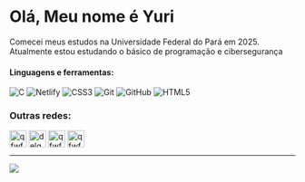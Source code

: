 # Olá, Meu nome é Yuri
Comecei meus estudos na Universidade Federal do Pará em 2025. Atualmente estou estudando o básico de programação e cibersegurança

#### Linguagens e ferramentas:

![C](https://img.shields.io/badge/c-%2300599C.svg?style=for-the-badge&logo=c&logoColor=white) ![Netlify](https://img.shields.io/badge/netlify-%23000000.svg?style=for-the-badge&logo=netlify&logoColor=#00C7B7) ![CSS3](https://img.shields.io/badge/css3-%231572B6.svg?style=for-the-badge&logo=css3&logoColor=white) ![Git](https://img.shields.io/badge/git-%23F05033.svg?style=for-the-badge&logo=git&logoColor=white) ![GitHub](https://img.shields.io/badge/github-%23121011.svg?style=for-the-badge&logo=github&logoColor=white) ![HTML5](https://img.shields.io/badge/html5-%23E34F26.svg?style=for-the-badge&logo=html5&logoColor=white)

<h3>Outras redes:</h3>
<p>
<a href="https://twitter.com/qfwfq_sh" target="blank"><img align="center" src="https://pbs.twimg.com/media/F11WHoiWIAAbz-6.jpg" alt="qfwfq_sh" height="30" width="30" /></a>
<a href="https://linkedin.com/in/delgadoyuri" target="blank"><img align="center" src="https://cdn-icons-png.flaticon.com/512/2496/2496097.png" alt="delgadoyuri" height="30" width="30" /></a>
<a href="https://instagram.com/qfwfq.sh" target="blank"><img align="center" src="https://cdn-icons-png.freepik.com/256/15707/15707869.png?semt=ais_hybrid" alt="qfwfq.sh" height="30" width="30" /></a>
<a href="https://www.leetcode.com/qfwfq-sh/" target="blank"><img align="center" src="https://encrypted-tbn0.gstatic.com/images?q=tbn:ANd9GcQGDFbGpqgz6rgTdZc6IZ1lukb-al5c04QyczeAVeiEqaBBTqr7rAUwj64LwX0rqOj7R5A&usqp=CAU" alt="qfwfq-sh/" height="30" width="30" /></a>
</p>

---

<a href="https://github.com/MartinHeinz/MartinHeinz">
  <img align="center" src="https://github-readme-stats.vercel.app/api/top-langs/?username=qfwfq-sh&title_color=ffffff&text_color=c9cacc&icon_color=2bbc8a&bg_color=1d1f21&langs_count=3" />
</a>
